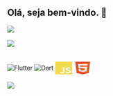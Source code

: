 ## Olá, seja bem-vindo. 👋
<!-- DARK -->
<!-- Stats [<img height="165em" src="https://github-readme-stats.vercel.app/api?username=devlucasandrade&show_icons=true&theme=github_dark&include_all_commits=true&count_private=true"/>](https://github.com/devlucasandrade#gh-dark-mode-only) -->
<!-- langs -->
[<img height="165em" src="https://github-readme-stats.vercel.app/api/top-langs/?username=devlucasandrade&layout=compact&langs_count=7&theme=github_dark"/>](https://github.com/devlucasandrade#gh-dark-mode-only)

<!-- LIGHT -->
<!-- Stats [<img height="165em" src="https://github-readme-stats.vercel.app/api?username=devlucasandrade&show_icons=true&theme=default&include_all_commits=true&count_private=true"/>](https://github.com/devlucasandrade#gh-light-mode-only) -->
<!-- langs -->
[<img height="165em" src="https://github-readme-stats.vercel.app/api/top-langs/?username=devlucasandrade&layout=compact&langs_count=7&theme=default"/>](https://github.com/devlucasandrade#gh-light-mode-only)

<div style="display: inline_block"><br>
  <img align="center" alt="Flutter" height="30" width="40" src="https://img.shields.io/badge/Flutter-02569B?style=for-the-badge&logo=flutter&logoColor=white">
  <img align="center" alt="Dart" height="30" width="40" src="https://img.shields.io/badge/Dart-0175C2?style=for-the-badge&logo=dart&logoColor=white">
  <img align="center" alt="Js" height="30" width="40" src="https://raw.githubusercontent.com/devicons/devicon/master/icons/javascript/javascript-plain.svg">
  <img align="center" alt="HTML" height="30" width="40" src="https://raw.githubusercontent.com/devicons/devicon/master/icons/html5/html5-original.svg">
</div>




<!-- # - line -->
<br />

<!-- # - badge -->
<div> 
<a href="https://www.linkedin.com/in/lucaspachecoandrade" target="_blank"><img src="https://img.shields.io/badge/-LinkedIn-%230077B5?style=for-the-badge&logo=linkedin&logoColor=white" target="_blank"></a>
</div>
